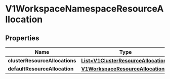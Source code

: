 # V1WorkspaceNamespaceResourceAllocation

## Properties
Name | Type | Description | Notes
------------ | ------------- | ------------- | -------------
**clusterResourceAllocations** | [**List&lt;V1ClusterResourceAllocation&gt;**](V1ClusterResourceAllocation.md) |  |  [optional]
**defaultResourceAllocation** | [**V1WorkspaceResourceAllocation**](V1WorkspaceResourceAllocation.md) |  |  [optional]
